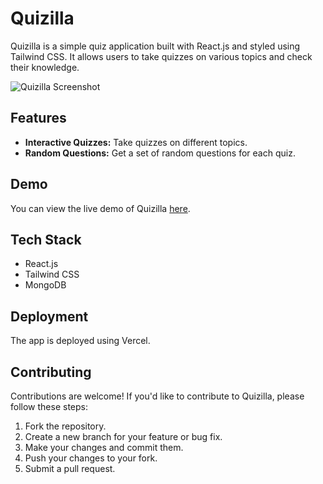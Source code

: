 # Quizilla

Quizilla is a simple quiz application built with React.js and styled using Tailwind CSS. It allows users to take quizzes on various topics and check their knowledge.

![Quizilla Screenshot](https://github.com/Staci082/Quiz-App/assets/125351559/9a7a2c09-4b0d-4c5d-90e6-e2e1776b5ab5)


## Features

- **Interactive Quizzes:** Take quizzes on different topics.
- **Random Questions:** Get a set of random questions for each quiz.

## Demo
You can view the live demo of Quizilla [here](https://quizilla-nu.vercel.app/).

## Tech Stack

- React.js
- Tailwind CSS
- MongoDB

## Deployment

The app is deployed using Vercel.

## Contributing

Contributions are welcome! If you'd like to contribute to Quizilla, please follow these steps:

1. Fork the repository.
2. Create a new branch for your feature or bug fix.
3. Make your changes and commit them.
4. Push your changes to your fork.
5. Submit a pull request.
